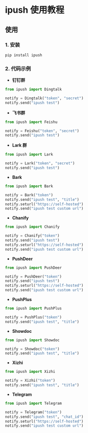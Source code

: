# ipush 使用教程

## 使用

### 1. 安装

```python
pip install ipush
```

### 2. 代码示例

- **钉钉群**

```python
from ipush import Dingtalk

notify = Dingtalk("token", "secret")
notify.send("ipush test")
```

- **飞书群**

```python
from ipush import Feishu

notify = Feishu("token", "secret")
notify.send("ipush test")
```

- **Lark 群**

```python
from ipush import Lark

notify = Lark("token", "secret")
notify.send("ipush test")
```

- **Bark**

```python
from ipush import Bark

notify = Bark("token")
notify.send("ipush test", "title")
notify.seturl("https://self-hosted")
notify.send("ipush test custom url")
```

- **Chanify**

```python
from ipush import Chanify

notify = Chanify("token")
notify.send("ipush test")
notify.seturl("https://self-hosted")
notify.send("ipush test custom url")
```

- **PushDeer**

```python
from ipush import PushDeer

notify = PushDeer("token")
notify.send("ipush test")
notify.seturl("https://self-hosted")
notify.send("ipush test custom url")
```

- **PushPlus**

```python
from ipush import PushPlus

notify = PushPlus("token")
notify.send("ipush test", "title")
```

- **Showdoc**

```python
from ipush import Showdoc

notify = Showdoc("token")
notify.send("ipush test", "title")
```

- **Xizhi**

```python
from ipush import Xizhi

notify = Xizhi("token")
notify.send("ipush test", "title")
```

- **Telegram**

```python
from ipush import Telegram

notify = Telegram("token")
notify.send("ipush test", "chat_id")
notify.seturl("https://self-hosted")
notify.send("ipush test custom url")
```
